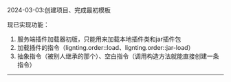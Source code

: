 2024-03-03:创建项目、完成最初模板

现已实现功能：

1. 服务端插件加载器初版，只能用来加载本地插件类和jar插件包
2. 加载插件的指令（lignting.order::load、lignting.order::jar-load）
3. 抽象指令（被别人继承的那个）、空白指令（调用构造方法就能直接创建一条指令）

---